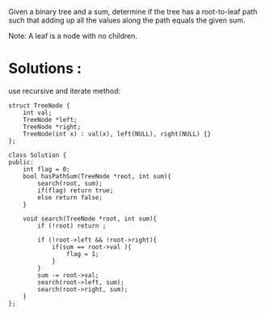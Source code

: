 Given a binary tree and a sum, determine if the tree has a root-to-leaf path 
such that adding up all the values along the path equals the given sum.

Note: A leaf is a node with no children.

# Solutions :
use recursive and iterate method:

```
struct TreeNode {
    int val;
    TreeNode *left;
    TreeNode *right;
    TreeNode(int x) : val(x), left(NULL), right(NULL) {}
};

class Solution {
public:
    int flag = 0;
    bool hasPathSum(TreeNode *root, int sum){
        search(root, sum);
        if(flag) return true;
        else return false;
    }

    void search(TreeNode *root, int sum){
        if (!root) return ;
        
        if (!root->left && !root->right){
            if(sum == root->val ){
                flag = 1;
            }
        }
        sum -= root->val;
        search(root->left, sum);
        search(root->right, sum);
    }
};
```
